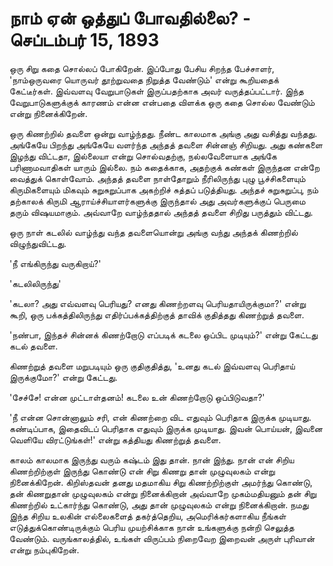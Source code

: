 # நாம் ஏன் ஒத்துப் போவதில்லை? - செப்டம்பர் 15, 1893

ஒரு சிறு கதை சொல்லப் போகிறேன். இப்போது பேசிய சிறந்த பேச்சாளர், 'நாம்ஒருவரை யொருவர் தூற்றுவதை நிறுத்த வேண்டும்' என்று கூறியதைக் கேட்டீர்கள். இவ்வளவு வேறுபாடுகள் இருப்பதற்காக அவர் வருத்தப்பட்டார். இந்த வேறுபாடுகளுக்குக் காரணம் என்ன என்பதை விளக்க ஒரு கதை சொல்ல வேண்டும் என்று நினைக்கிறேன்.

ஒரு கிணற்றில் தவளை ஒன்று வாழ்ந்தது. நீண்ட காலமாக அங்கு அது வசித்து வந்தது. அங்கேயே பிறந்து அங்கேயே வளர்ந்த அந்தத் தவளை சின்னஞ் சிறியது. அது கண்களை இழந்து விட்டதா, இல்லையா என்று சொல்வதற்கு, நல்லவேளையாக அங்கே பரிணாமவாதிகள் யாரும் இல்லை. நம் கதைக்காக, அதற்குக் கண்கள் இருந்தன என்றே வைத்துக் கொள்வோம். அந்தத் தவளை நாள்தோறும் நீரிலிருந்து புழு பூச்சிகளையும் கிருமிகளையும் மிகவும் சுறுசுறுப்பாக அகற்றிச் சுத்தப் படுத்தியது. அந்தச் சுறுசுறுப்பு, நம் தற்காலக் கிருமி ஆராய்ச்சியாளர்களுக்கு இருந்தால் அது அவர்களுக்குப் பெருமை தரும் விஷயமாகும். அவ்வாறே வாழ்ந்ததால் அந்தத் தவளை சிறிது பருத்தும் விட்டது.

ஒரு நாள் கடலில் வாழ்ந்து வந்த தவளையொன்று அங்கு வந்து அந்தக் கிணற்றில் விழுந்துவிட்டது.

'நீ எங்கிருந்து வருகிறாய்?'

'கடலிலிருந்து'

'கடலா? அது எவ்வளவு பெரியது? எனது கிணற்றளவு பெரியதாயிருக்குமா?' என்று கூறி, ஒரு பக்கத்திலிருந்து எதிர்ப்பக்கத்திற்குத் தாவிக் குதித்தது கிணற்றுத் தவளை.

'நண்பா, இந்தச் சின்னக் கிணற்றோடு எப்படிக் கடலை ஒப்பிட முடியும்?' என்று கேட்டது கடல் தவளை.

கிணற்றுத் தவளை மறுபடியும் ஒரு குதிகுதித்து, 'உனது கடல் இவ்வளவு பெரிதாய் இருக்குமோ?' என்று கேட்டது.

'சேச்சே! என்ன முட்டாள்தனம்! கடலை உன் கிணற்றோடு ஒப்பிடுவதா?'

'நீ என்ன சொன்னாலும் சரி, என் கிணற்றை விட எதுவும் பெரிதாக இருக்க முடியாது. கண்டிப்பாக, இதைவிடப் பெரிதாக எதுவும் இருக்க முடியாது. இவன் பொய்யன், இவனை வெளியே விரட்டுங்கள்!' என்று கத்தியது கிணற்றுத் தவளை.

காலம் காலமாக இருந்து வரும் கஷ்டம் இது தான். நான் இந்து. நான் என் சிறிய கிணற்றிற்குள் இருந்து கொண்டு என் சிறு கிணறு தான் முழுவுலகம் என்று நினைக்கிறேன். கிறிஸ்தவன் தனது மதமாகிய சிறு கிணற்றிற்குள் அமர்ந்து கொண்டு, தன் கிணறுதான் முழுவுலகம் என்று நினைக்கிறான் அவ்வாறே முகம்மதியனும் தன் சிறு கிணற்றில் உட்கார்ந்து கொண்டு, அது தான் முழுவுலகம் என்று நினைக்கிறான். நமது இந்த சிறிய உலகின் எல்லைகளைத் தகர்த்தெறிய, அமெரிக்கர்களாகிய நீங்கள் எடுத்துக்கொண்டிருக்கும் பெரிய முயற்சிக்காக நான் உங்களுக்கு நன்றி செலுத்த வேண்டும். வருங்காலத்தில், உங்கள் விருப்பம் நிறைவேற இறைவன் அருள் புரிவான் என்று நம்புகிறேன்.
